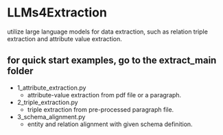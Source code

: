 # LLMs4Extraction
utilize large language models for data extraction, such as relation triple extraction and attribute value extraction.

## for quick start examples, go to the extract_main folder
- 1_attribute_extraction.py
  - attribute-value extraction from pdf file or a paragraph.
- 2_triple_extraction.py
  - triple extraction from pre-processed paragraph file.
- 3_schema_alignment.py
  - entity and relation alignment with given schema definition.